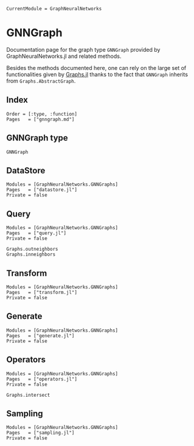 ```@meta
CurrentModule = GraphNeuralNetworks
```

# GNNGraph

Documentation page for the graph type `GNNGraph` provided by GraphNeuralNetworks.jl and related methods. 

Besides the methods documented here, one can rely on the large set of functionalities
given by [Graphs.jl](https://github.com/JuliaGraphs/Graphs.jl) thanks to the fact
that `GNNGraph` inherits from `Graphs.AbstractGraph`.

## Index 

```@index
Order = [:type, :function]
Pages   = ["gnngraph.md"]
```

## GNNGraph type

```@docs
GNNGraph
```

## DataStore

```@autodocs
Modules = [GraphNeuralNetworks.GNNGraphs]
Pages   = ["datastore.jl"]
Private = false
```

## Query

```@autodocs
Modules = [GraphNeuralNetworks.GNNGraphs]
Pages   = ["query.jl"]
Private = false
```

```@docs
Graphs.outneighbors
Graphs.inneighbors
```

## Transform

```@autodocs
Modules = [GraphNeuralNetworks.GNNGraphs]
Pages   = ["transform.jl"]
Private = false
```

## Generate

```@autodocs
Modules = [GraphNeuralNetworks.GNNGraphs]
Pages   = ["generate.jl"]
Private = false
```

## Operators

```@autodocs
Modules = [GraphNeuralNetworks.GNNGraphs]
Pages   = ["operators.jl"]
Private = false
```

```@docs
Graphs.intersect
```

## Sampling 

```@autodocs
Modules = [GraphNeuralNetworks.GNNGraphs]
Pages   = ["sampling.jl"]
Private = false
```
